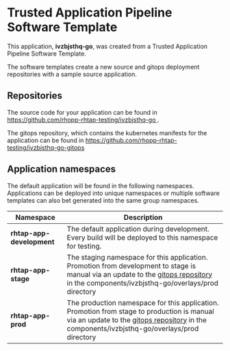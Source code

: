 # Trusted Application Pipeline Software Template

This application, **ivzbjsthq-go**, was created from a Trusted Application Pipeline Software Template.

The software templates create a new source and gitops deployment repositories with a sample source application. 

## Repositories

The source code for your application can be found in [https://github.com/rhopp-rhtap-testing/ivzbjsthq-go ](https://github.com/rhopp-rhtap-testing/ivzbjsthq-go ).
 
The gitops repository, which contains the kubernetes manifests for the application can be found in 
[https://github.com/rhopp-rhtap-testing/ivzbjsthq-go-gitops ](https://github.com/rhopp-rhtap-testing/ivzbjsthq-go-gitops ) 

## Application namespaces 

The default application will be found in the following namespaces. Applications can be deployed into unique namespaces or multiple software templates can also bet generated into the same group namespaces.  

|  Namespace   |  Description   |  
| -------- | -------- |   
| **rhtap-app-development** | The default application during development. Every build will be deployed to this namespace for testing. | 
| **rhtap-app-stage** | The staging namespace for this application. Promotion from development to stage is manual via an update to the [gitops repository](https://github.com/rhopp-rhtap-testing/ivzbjsthq-go-gitops ) in the components/ivzbjsthq-go/overlays/prod directory |  
| **rhtap-app-prod** | The production namespace for this application. Promotion from stage to production is manual via an update to the [gitops repository](https://github.com/rhopp-rhtap-testing/ivzbjsthq-go-gitops ) in the components/ivzbjsthq-go/overlays/prod directory | 